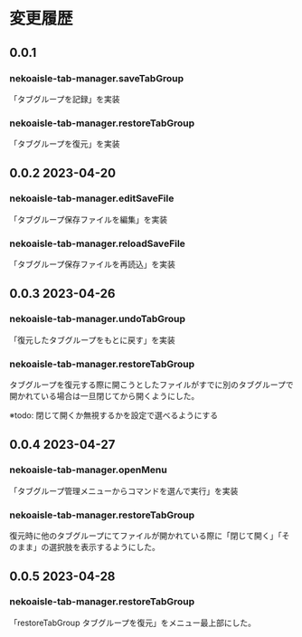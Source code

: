 # 変更履歴

## 0.0.1
### nekoaisle-tab-manager.saveTabGroup
「タブグループを記録」を実装
### nekoaisle-tab-manager.restoreTabGroup
「タブグループを復元」を実装

## 0.0.2 2023-04-20
### nekoaisle-tab-manager.editSaveFile
「タブグループ保存ファイルを編集」を実装
### nekoaisle-tab-manager.reloadSaveFile
「タブグループ保存ファイルを再読込」を実装

## 0.0.3 2023-04-26
### nekoaisle-tab-manager.undoTabGroup
「復元したタブグループをもとに戻す」を実装

### nekoaisle-tab-manager.restoreTabGroup
タブグループを復元する際に開こうとしたファイルがすでに別のタブグループで開かれている場合は一旦閉じてから開くようにした。

※todo: 閉じて開くか無視するかを設定で選べるようにする

## 0.0.4 2023-04-27
### nekoaisle-tab-manager.openMenu
「タブグループ管理メニューからコマンドを選んで実行」を実装

### nekoaisle-tab-manager.restoreTabGroup
復元時に他のタブグループにてファイルが開かれている際に「閉じて開く」「そのまま」の選択肢を表示するようにした。

## 0.0.5 2023-04-28
### nekoaisle-tab-manager.restoreTabGroup
「restoreTabGroup タブグループを復元」をメニュー最上部にした。